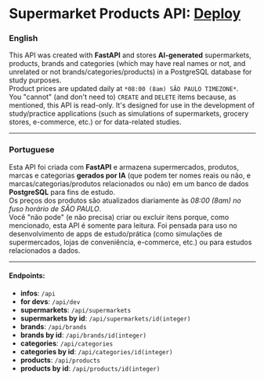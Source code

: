 # Supermarket Products API: [Deploy](https://supermarket-products-api.up.railway.app/)

### English

This API was created with **FastAPI** and stores **AI-generated** supermarkets, products, brands and categories (which may have real names or not, and unrelated or not brands/categories/products) in a PostgreSQL database for study purposes.<br>
Product prices are updated daily at `*08:00 (8am) SÃO PAULO TIMEZONE*`.<br>
You "cannot" (and don't need to) `CREATE` and `DELETE` items because, as mentioned, this API is read-only. It's designed for use in the development of study/practice applications (such as simulations of supermarkets, grocery stores, e-commerce, etc.) or for data-related studies.<br>

---

### Portuguese

Esta API foi criada com **FastAPI** e armazena supermercados, produtos, marcas e categorias **gerados por IA** (que podem ter nomes reais ou não, e marcas/categorias/produtos relacionados ou não) em um banco de dados **PostgreSQL** para fins de estudo.<br>
Os preços dos produtos são atualizados diariamente às *08:00 (8am) no fuso horário de SÃO PAULO*.<br>
Você "não pode" (e não precisa) criar ou excluir itens porque, como mencionado, esta API é somente para leitura. Foi pensada para uso no desenvolvimento de apps de estudo/prática (como simulações de supermercados, lojas de conveniência, e-commerce, etc.) ou para estudos relacionados a dados.<br>

---

#### Endpoints:
- **infos**: `/api`
- **for devs**: `/api/dev`
- **supermarkets**: `/api/supermarkets`
- **supermarkets by id**: `/api/supermarkets/id(integer)`
- **brands**: `/api/brands`
- **brands by id**: `/api/brands/id(integer)`
- **categories**: `/api/categories`
- **categories by id**: `/api/categories/id(integer)`
- **products**: `/api/products`
- **products by id**: `/api/products/id(integer)`
